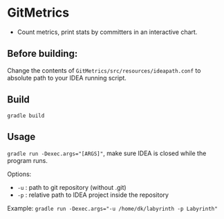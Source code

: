 # GitMetrics
* Count metrics, print stats by committers in an interactive chart.

## Before building:
Change the contents of `GitMetrics/src/resources/ideapath.conf` to absolute path to your IDEA running script.

## Build
`gradle build`

## Usage
`gradle run -Dexec.args="[ARGS]"`, make sure IDEA is closed while the program runs.

Options:
* `-u` : path to git repository (without .git)
* `-p` : relative path to IDEA project inside the repository

Example: `gradle run -Dexec.args="-u /home/dk/labyrinth -p Labyrinth"`
